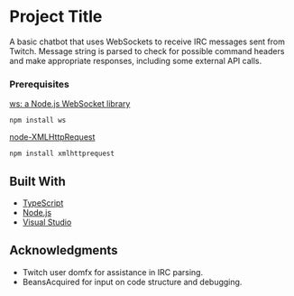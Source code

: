 # Project Title

A basic chatbot that uses WebSockets to receive IRC messages sent from Twitch. Message string is parsed to check for possible command headers and make appropriate responses, including some external API calls.

### Prerequisites

[ws: a Node.js WebSocket library](github.com/websockets/ws)
```
npm install ws
```

[node-XMLHttpRequest](https://github.com/driverdan/node-XMLHttpRequest)
```
npm install xmlhttprequest
```

## Built With

* [TypeScript](https://www.typescriptlang.org/)
* [Node.js](https://nodejs.org/en/)
* [Visual Studio](https://visualstudio.microsoft.com/)


## Acknowledgments

* Twitch user domfx for assistance in IRC parsing.
* BeansAcquired for input on code structure and debugging.
